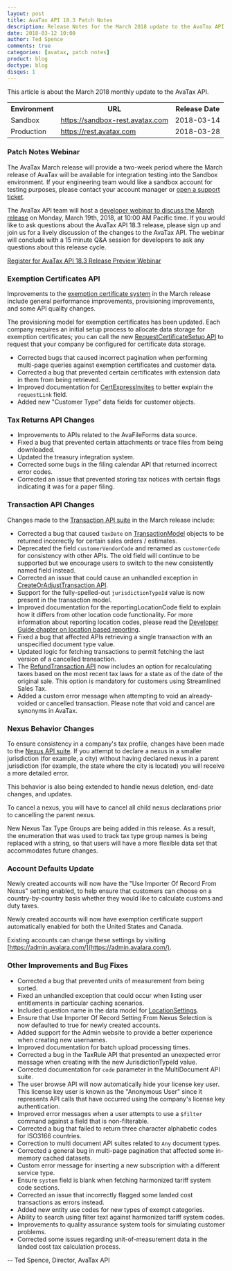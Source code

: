 ```yaml
---
layout: post
title: AvaTax API 18.3 Patch Notes
description: Release Notes for the March 2018 update to the AvaTax API
date: 2018-03-12 10:00
author: Ted Spence
comments: true
categories: [avatax, patch notes]
product: blog
doctype: blog
disqus: 1
---
```


This article is about the March 2018 monthly update to the AvaTax API.

<div class="mobile-table">
    <table class="styled-table">
        <tr>
            <th>Environment</th>
            <th>URL</th>
            <th>Release Date</th>
        </tr>
        <tr>
            <td>Sandbox</td>
            <td><a href="https://sandbox-rest.avatax.com">https://sandbox-rest.avatax.com</a></td>
            <td>2018-03-14</td>
        </tr>
        <tr>
            <td>Production</td>
            <td><a href="https://rest.avatax.com">https://rest.avatax.com</a></td>
            <td>2018-03-28</td>
        </tr>
    </table>
</div>

<h3>Patch Notes Webinar</h3>

The AvaTax March release will provide a two-week period where the March release of AvaTax will be available for integration testing into the Sandbox environment.  If your engineering team would like a sandbox account for testing purposes, please contact your account manager or [open a support ticket](https://help.avalara.com/Directory/Contact_Avalara/Submit_a_Case).

The AvaTax API team will host a [developer webinar to discuss the March release](https://attendee.gotowebinar.com/register/8135505725963625219) on Monday, March 19th, 2018, at 10:00 AM Pacific time.  If you would like to ask questions about the AvaTax API 18.3 release, please sign up and join us for a lively discussion of the changes to the AvaTax API.  The webinar will conclude with a 15 minute Q&A session for developers to ask any questions about this release cycle.

<p class="btn-callout"><a href="https://attendee.gotowebinar.com/register/8135505725963625219" role="button">Register for AvaTax API 18.3 Release Preview Webinar</a></p>

<h3>Exemption Certificates API</h3>

Improvements to the [exemption certificate system](/api-reference/avatax/rest/v2/methods/Certificates/) in the March release include general performance improvements, provisioning improvements, and some API quality changes.

The provisioning model for exemption certificates has been updated.  Each company requires an initial setup process to allocate data storage for exemption certificates; you can call the new [RequestCertificateSetup API](/api-reference/avatax/rest/v2/methods/Certificates/) to request that your company be configured for certificate data storage.

<ul class="normal">
  <li>Corrected bugs that caused incorrect pagination when performing multi-page queries against exemption certificates and customer data.</li>
  <li>Corrected a bug that prevented certain certificates with extension data in them from being retrieved.</li>
  <li>Improved documentation for <a href="/api-reference/avatax/rest/v2/methods/CertExpressInvites/">CertExpressInvites</a> to better explain the <code class="highlight-rouge">requestLink</code> field.</li>
  <li>Added new "Customer Type" data fields for customer objects.</li>
</ul>

<h3>Tax Returns API Changes</h3>

<ul class="normal">
  <li>Improvements to APIs related to the AvaFileForms data source.</li>
  <li>Fixed a bug that prevented certain attachments or trace files from being downloaded.</li>
  <li>Updated the treasury integration system.</li>
  <li>Corrected some bugs in the filing calendar API that returned incorrect error codes.</li>
  <li>Corrected an issue that prevented storing tax notices with certain flags indicating it was for a paper filing.</li>
</ul>

<h3>Transaction API Changes</h3>

Changes made to the [Transaction API suite](/api-reference/avatax/rest/v2/methods/Transactions/) in the March release include:

<ul class="normal">
  <li>Corrected a bug that caused <code class="highlight-rouge">taxDate</code> on <a href="/api-reference/avatax/rest/v2/models/TransactionModel/">TransactionModel</a> objects to be returned incorrectly for certain sales orders / estimates.</li>
  <li>Deprecated the field <code class="highlight-rouge">customerVendorCode</code> and renamed as <code class="highlight-rouge">customerCode</code> for consistency with other APIs.  The old field will continue to be supported but we encourage users to switch to the new consistently named field instead.</li>
  <li>Corrected an issue that could cause an unhandled exception in <a href="/api-reference/avatax/rest/v2/methods/Transactions/CreateOrAdjustTransaction/">CreateOrAdjustTransaction API</a>.</li>
  <li>Support for the fully-spelled-out <code class="highlight-rouge">jurisdictionTypeId</code> value is now present in the transaction model.</li>
  <li>Improved documentation for the reportingLocationCode field to explain how it differs from other location code functionality.  For more information about reporting location codes, please read the <a href="/avatax/dev-guide/locations/location-based-reporting/">Developer Guide chapter on location based reporting</a>.</li>
  <li>Fixed a bug that affected APIs retrieving a single transaction with an unspecified document type value.</li>
  <li>Updated logic for fetching transactions to permit fetching the last version of a cancelled transaction.</li>
  <li>The <a href="/api-reference/avatax/rest/v2/methods/Transactions/RefundTransaction/">RefundTransaction API</a> now includes an option for recalculating taxes based on the most recent tax laws for a state as of the date of the original sale.  This option is mandatory for customers using Streamlined Sales Tax.</li>
  <li>Added a custom error message when attempting to void an already-voided or cancelled transaction.  Please note that void and cancel are synonyms in AvaTax.</li>
</ul>

<h3>Nexus Behavior Changes</h3>

To ensure consistency in a company's tax profile, changes have been made to the [Nexus API suite](/api-reference/avatax/rest/v2/methods/Nexus/).  If you attempt to declare a nexus in a smaller jurisdiction (for example, a city) without having declared nexus in a parent jurisdiction (for example, the state where the city is located) you will receive a more detailed error.

This behavior is also being extended to handle nexus deletion, end-date changes, and updates.

To cancel a nexus, you will have to cancel all child nexus declarations prior to cancelling the parent nexus.

New Nexus Tax Type Groups are being added in this release.  As a result, the enumeration that was used to track tax type group names is being replaced with a string, so that users will have a more flexible data set that accommodates future changes.

<h3>Account Defaults Update</h3>

Newly created accounts will now have the "Use Importer Of Record From Nexus" setting enabled, to help ensure that customers can choose on a country-by-country basis whether they would like to calculate customs and duty taxes.

Newly created accounts will now have exemption certificate support automatically enabled for both the United States and Canada.

Existing accounts can change these settings by visiting [https://admin.avalara.com/](https://admin.avalara.com/).

<h3>Other Improvements and Bug Fixes</h3>

<ul class="normal">
  <li>Corrected a bug that prevented units of measurement from being sorted.</li>
  <li>Fixed an unhandled exception that could occur when listing user entitlements in particular caching scenarios.</li>
  <li>Included question name in the data model for <a href="/api-reference/avatax/rest/v2/models/LocationSettingModel/">LocationSettings</a>.</li>
  <li>Ensure that Use Importer Of Record Setting From Nexus Selection is now defaulted to true for newly created accounts.</li>
  <li>Added support for the Admin website to provide a better experience when creating new usernames.</li>
  <li>Improved documentation for batch upload processing times.</li>
  <li>Corrected a bug in the TaxRule API that presented an unexpected error message when creating with the new JurisdictionTypeId value.</li>
  <li>Corrected documentation for <code class="highlight-rouge">code</code> parameter in the MultiDocument API suite.</li>
  <li>The user browse API will now automatically hide your license key user.  This license key user is known as the "Anonymous User" since it represents API calls that have occurred using the company's license key authentication.</li>
  <li>Improved error messages when a user attempts to use a <code class="highlight-rouge">$filter</code> command against a field that is non-filterable.</li>
  <li>Corrected a bug that failed to return three character alphabetic codes for ISO3166 countries.</li>
  <li>Correction to multi document API suites related to <code class="highlight-rouge">Any</code> document types.</li>
  <li>Corrected a general bug in multi-page pagination that affected some in-memory cached datasets.</li>
  <li>Custom error message for inserting a new subscription with a different service type.</li>
  <li>Ensure <code class="highlight-rouge">system</code> field is blank when fetching harmonized tariff system code sections.</li>
  <li>Corrected an issue that incorrectly flagged some landed cost transactions as errors instead.</li>
  <li>Added new entity use codes for new types of exempt categories.</li>
  <li>Ability to search using filter text against harmonized tariff system codes.</li>
  <li>Improvements to quality assurance system tools for simulating customer problems.</li>
  <li>Corrected some issues regarding unit-of-measurement data in the landed cost tax calculation process.</li>
</ul>

-- Ted Spence, Director, AvaTax API
